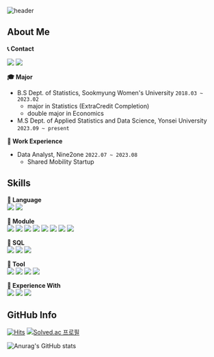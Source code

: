 ![header](https://capsule-render.vercel.app/api?text=Juri's%20Github&type=waving&color=0:CEE3F6,50:58ACFA,100:0000FF&height=130&fontSize=30&animation=fadeIn&fontAlign=80&fontColor=FAFAFA)



## About Me  
**📞 Contact**

<a href="hongjury@gmail.com" target="_blank"><img src="https://img.shields.io/badge/Gmail-D14836?style=flat&logo=gmail&logoColor=white"/></a>
<a href="hongjury@naver.com" target="_blank"><img src="https://img.shields.io/badge/Naver-03C75A?style=flat&logo=naver&logoColor=white"/></a>

**🎓 Major**
*  B.S Dept. of Statistics, Sookmyung Women's University `2018.03 ~ 2023.02`  
   * major in Statistics (ExtraCredit Completion)  
   * double major in Economics
*  M.S Dept. of Applied Statistics and Data Science, Yonsei University `2023.09 ~ present`

**📝 Work Experience**
* Data Analyst, Nine2one `2022.07 ~ 2023.08`
  * Shared Mobility Startup 

 
## Skills
**📕 Language**  
<img src="https://img.shields.io/badge/Python-3776AB?style=flat&logo=Python&logoColor=white"/> 
<img src="https://img.shields.io/badge/R-276DC3?style=flat&logo=R&logoColor=white"/>  

**📙 Module**  
<img src="https://img.shields.io/badge/pandas-150458?style=flat&logo=pandas&logoColor=white"/> 
<img src="https://img.shields.io/badge/NumPy-013243?style=flat&logo=numpy&logoColor=white"/> 
<img src="https://img.shields.io/badge/scikit learn-F7931E?style=flat&logo=scikitlearn&logoColor=white"/> 
<img src="https://img.shields.io/badge/PyTorch-EE4C2C?style=flat&logo=pytorch&logoColor=white"/> 
<img src="https://img.shields.io/badge/TensorFlow-FF6F00?style=flat&logo=tensorflow&logoColor=white"/> 
<img src="https://img.shields.io/badge/Streamlit-FF4B4B?style=flat&logo=streamlit&logoColor=white"/> 
<img src="https://img.shields.io/badge/Folium-77B829?style=flat&logo=folium&logoColor=white"/> 
<img src="https://img.shields.io/badge/Plotly-3F4F75?style=flat&logo=plotly&logoColor=white"/> 


**📒 SQL**  
<img src="https://img.shields.io/badge/BigQuery-4285F4?style=flat&logo=googlecloud&logoColor=white"/> 
<img src="https://img.shields.io/badge/MySQL-4479A1?style=flat&logo=MySQL&logoColor=white"/> 
<img src="https://img.shields.io/badge/SQLite-003B57?style=flat&logo=SQLite&logoColor=white"/> 



**📗 Tool**  
<img src="https://img.shields.io/badge/Tableau-E97627?style=flat&logo=Tableau&logoColor=white"/> 
<img src="https://img.shields.io/badge/Google Looker Studio-4285F4?style=flat&logo=looker&logoColor=white"/> 
<img src="https://img.shields.io/badge/Amazon EC2-FF9900?style=flat&logo=amazonec2&logoColor=white"/> 
<img src="https://img.shields.io/badge/Amplitude-4285F4?style=flat&logo=Amplitude&logoColor=white"/> 


**📘 Experience With**  
<img src="https://img.shields.io/badge/SAS-276DC3?style=flat&logo=sas&logoColor=white"/> 
<img src="https://img.shields.io/badge/PostgreSQL-4169E1?style=flat&logo=postgresql&logoColor=white"/> 
<img src="https://img.shields.io/badge/Google Analytics-E37400?style=flat&logo=Google Analytics&logoColor=white"/>

## GitHub Info
[![Hits](https://hits.seeyoufarm.com/api/count/incr/badge.svg?url=https%3A%2F%2Fgithub.com%2Fjurio3o%2Fhit-counter&count_bg=%230055FF&title_bg=%235A5A5A&icon=&icon_color=%23E7E7E7&title=hits&edge_flat=false)](https://hits.seeyoufarm.com) [![Solved.ac
프로필](http://mazassumnida.wtf/api/mini/generate_badge?boj=flwnghd)](https://solved.ac/flwnghd)

 
![Anurag's GitHub stats](https://github-readme-stats.vercel.app/api?username=jurio3o&show_icons=true&bg_color=00000000)
